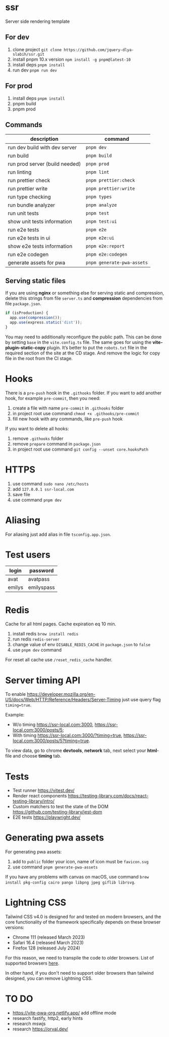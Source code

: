 # ssr

Server side rendering template

## For dev

1. clone project `git clone https://github.com/jquery-dlya-slabih/ssr.git`
2. install pnpm 10.x version `npm install -g pnpm@latest-10`
3. install deps `pnpm install`
4. run dev `pnpm run dev`

## For prod

1. install deps `pnpm install`
2. pnpm build
3. pnpm prod

## Commands

| description                    | command                    |
| ------------------------------ | -------------------------- |
| run dev build with dev server  | `pnpm dev`                 |
| run build                      | `pnpm build`               |
| run prod server (build needed) | `pnpm prod`                |
| run linting                    | `pnpm lint`                |
| run prettier check             | `pnpm prettier:check`      |
| run prettier write             | `pnpm prettier:write`      |
| run type checking              | `pnpm types`               |
| run bundle analyzer            | `pnpm analyze`             |
| run unit tests                 | `pnpm test`                |
| show unit tests information    | `pnpm test:ui`             |
| run e2e tests                  | `pnpm e2e`                 |
| run e2e tests in ui            | `pnpm e2e:ui`              |
| show e2e tests information     | `pnpm e2e:report`          |
| run e2e codegen                | `pnpm e2e:codegen`         |
| generate assets for pwa        | `pnpm generate-pwa-assets` |

## Serving static files

If you are using **nginx** or something else for serving static and compression, delete this strings from file `server.ts` and **compression** dependencies from file `package.json`.

```ts
if (isProduction) {
  app.use(compression());
  app.use(express.static('dist'));
}
```

You may need to additionally reconfigure the public path. This can be done by setting `base` in the `vite.config.ts` file.
The same goes for using the **vite-plugin-static-copy** plugin. It’s better to put the `robots.txt` file in the required section of the site at the CD stage. And remove the logic for copy file in the root from the CI stage.

# Hooks

There is a `pre-push` hook in the `.githooks` folder. If you want to add another hook, for example `pre-commit`, then you need:

1. create a file with name `pre-commit` in `.githooks` folder
2. in project root use command `chmod +x .githooks/pre-commit`
3. fill new hook with any commands, like `pre-push` hook

If you want to delete all hooks:

1. remove `.githooks` folder
2. remove `prepare` command in `package.json`
3. in project root use command `git config --unset core.hooksPath`

# HTTPS

1. use command `sudo nano /etc/hosts`
2. add `127.0.0.1 ssr-local.com`
3. save file
4. use command `pnpm dev`

# Aliasing

For aliasing just add alias in file `tsconfig.app.json`.

# Test users

| login  | password   |
| ------ | ---------- |
| avat   | avatpass   |
| emilys | emilyspass |

# Redis

Cache for all html pages. Cache expiration eq 10 min.

1. install redis `brew install redis`
2. run redis `redis-server`
3. change value of env `DISABLE_REDIS_CACHE` in `package.json` to `false`
4. use `pnpm dev` command

For reset all cache use `/reset_redis_cache` handler.

# Server timing API

To enable https://developer.mozilla.org/en-US/docs/Web/HTTP/Reference/Headers/Server-Timing just use query flag `timing=true`.

Example:

- W/o timing https://ssr-local.com:3000, https://ssr-local.com:3000/posts/5;
- With timing https://ssr-local.com:3000/?timing=true, https://ssr-local.com:3000/posts/5?timing=true.

To view data, go to chrome **devtools**, **network** tab, next select your **html**-file and choose **timing** tab.

# Tests

- Test runner https://vitest.dev/
- Render react components https://testing-library.com/docs/react-testing-library/intro/
- Custom matchers to test the state of the DOM https://github.com/testing-library/jest-dom
- E2E tests https://playwright.dev/

# Generating pwa assets

For generating pwa assets:

1. add to `public` folder your icon, name of icon must be `favicon.svg`
2. use command `pnpm generate-pwa-assets`

If you have any problems with canvas on macOS, use command `brew install pkg-config cairo pango libpng jpeg giflib librsvg`.

# Lightning CSS

Tailwind CSS v4.0 is designed for and tested on modern browsers, and the core functionality of the framework
specifically depends on these browser versions:

- Chrome 111 (released March 2023)
- Safari 16.4 (released March 2023)
- Firefox 128 (released July 2024)

For this reason, we need to transpile the code to older browsers. List of supported browsers
[here](https://browserslist.dev/?q=ZGVmYXVsdHMgYW5kIGZ1bGx5IHN1cHBvcnRzIGVzNi1tb2R1bGU%3D).

In other hand, if you don't need to support older browsers than tailwind designed, you can remove Lightning CSS.

# TO DO

- https://vite-pwa-org.netlify.app/ add offline mode
- research fastify, http2, early hints
- research mswjs
- research https://orval.dev/
